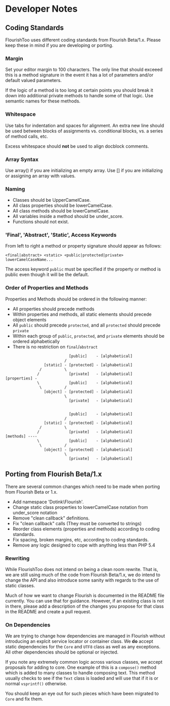 # Developer Notes

## Coding Standards

FlourishToo uses different coding standards from Flourish Beta/1.x.  Please keep these in mind if you are developing or porting.

### Margin

Set your editor margin to 100 characters.  The only line that should exceeed this is a method signature in the event it has a lot of parameters and/or default valued parameters.

If the logic of a method is too long at certain points you should break it down into additional private methods to handle some of that logic.  Use semantic names for these methods.

### Whitespace

Use tabs for indentation and spaces for alignment.  An extra new line should be used between blocks of assignments vs. conditional blocks, vs. a series of method calls, etc.

Excess whitespace should **not** be used to align docblock comments.

### Array Syntax

Use array() if you are initializing an empty array.  Use [] if you are initializing or assigning an array with values.

### Naming

- Classes should be UpperCamelCase.
- All class properties should be lowerCamelCase.
- All class methods should be lowerCamelCase.
- All variables inside a method should be under_score.
- Functions should not exist.

### 'Final', 'Abstract', 'Static', Access Keywords

From left to right a method or property signature should appear as follows:

`<final|abstract> <static> <public|protected|private> lowerCamelCaseName...`

The access keyword `public` must be specified if the property or method is public even though it will be the default.

### Order of Properties and Methods

Properties and Methods should be ordered in the following manner:

- All properties should precede methods
- Within properties and methods, all static elements should precede object elements
- All `public` should precede `protected`, and all `protected` should precede `private`
- Within each group of `public`, `protected`, and `private` elements should be ordered alphabetically
- There is no restriction on `final`/`abstract`

```
                            [public]    - [alphabetical]
                          /
                 [static] - [protected] - [alphabetical]
               /          \
              /             [private]   - [alphabetical]
[properties] -
              \             [public]    - [alphabetical]
               \          /
                 [object] - [protected] - [alphabetical]
                          \
                            [private]   - [alphabetical]


                            [public]    - [alphabetical]
                          /
                 [static] - [protected] - [alphabetical]
               /          \
              /             [private]   - [alphabetical]
[methods] ----
              \             [public]    - [alphabetical]
               \          /
                 [object] - [protected] - [alphabetical]
                          \
                            [private]   - [alphabetical]

```


## Porting from Flourish Beta/1.x

There are several common changes which need to be made when porting from Flourish Beta or 1.x.

- Add namespace 'Dotink\Flourish'.
- Change static class properties to lowerCamelCase notation from under_score notation
- Remove "clean callback" definitions.
- Fix "clean callback" calls (They must be converted to strings)
- Reorder class elements (properties and methods) according to coding standards.
- Fix spacing, broken margins, etc, according to coding standards.
- Remove any logic designed to cope with anything less than PHP 5.4

### Rewriting

While FlourishToo does not intend on being a clean room rewrite.  That is, we are still using much of the code from Flourish Beta/1.x, we do intend to change the API and also introduce some sanity with regards to the use of static classes.

Much of how we want to change Flourish is documented in the README file currently.  You can use
that for guidance.  However, if an existing class is not in there, please add a description of the changes you propose for that class in the README and create a pull request.

### On Dependencies

We are trying to change how dependencies are managed in Flourish without introducing an explcit service locator or container class.  We **do** accept static dependencies for the `Core` and `UTF8` class as well as any exceptions.  All other dependencies should be optional or injected.

If you note any extremely common logic across various classes, we accept proposals for adding to core.  One example of this is a `compose()` method which is added to many classes to handle composing text.  This method usually checks to see if the `Text` class is loaded and will use that if it is or normal `vsprintf()` otherwise.

You should keep an eye out for such pieces which have been migrated to `Core` and fix them.